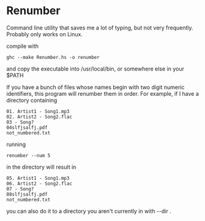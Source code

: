 # Renumber
Command line utility that saves me a lot of typing, but not very frequently. Probably only works on Linux.

compile with

    ghc --make Renumber.hs -o renumber

and copy the executable into /usr/local/bin, or somewhere else in your $PATH

If you have a bunch of files whose names begin with two digit numeric identifiers,
this program will renumber them in order. For example, if I have a directory
containing

    01. Artist1 - Song1.mp3
    02. Artist2 - Song2.flac
    03 - Song?
    04slfjsalfj.pdf
    not_numbered.txt

running

    renumber --num 5

in the directory will result in

    05. Artist1 - Song1.mp3
    06. Artist2 - Song2.flac
    07 - Song?
    08slfjsalfj.pdf
    not_numbered.txt

you can also do it to a directory you aren't currently in with --dir <directory>.